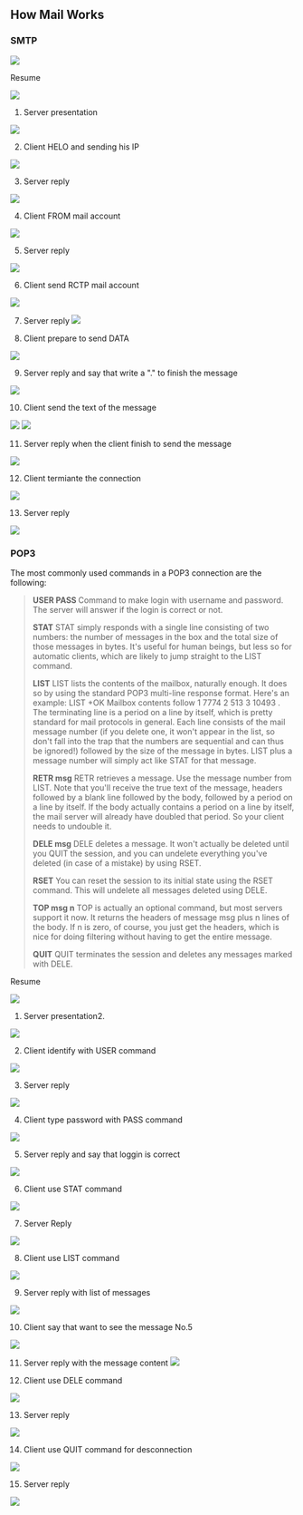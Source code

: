 ##  How Mail Works

### SMTP

![](../../assets/smtp-header.jpg)

Resume

![](../../assets/smtp-resume.png)

1) Server presentation

![](../../assets/smtp-1.png)

2) Client HELO and sending his IP

![](../../assets/smtp-2.png)

3) Server reply

![](../../assets/smtp-3.png)

4) Client FROM mail account

![](../../assets/smtp-4.png)

5) Server reply

![](../../assets/smtp-5.png)

6) Client send RCTP mail account

![](../../assets/smtp-6.png)

7) Server reply
![](../../assets/smtp-7.png)

8) Client prepare to send DATA

![](../../assets/smtp-8.png)

9) Server reply and say that write a "." to finish the message

![](../../assets/smtp-9.png)

10) Client send the text of the message

![](../../assets/smtp-10.png)
![](../../assets/smtp-11.png)

11) Server reply when the client finish to send the message

![](../../assets/smtp-12.png)

12) Client termiante the connection

![](../../assets/smtp-13.png)

13) Server reply

![](../../assets/smtp-14.png)

### POP3

The most commonly used commands in a POP3 connection are the following:

> **USER <username>**
> **PASS <password>**
> Command to make login with username and password. The server will answer if the login is correct or not.
>
> **STAT**
> STAT simply responds with a single line consisting of two numbers: the number of messages in the box and the total size of those messages in bytes. It's useful for human beings, but less so for automatic clients, which are likely to jump straight to the LIST command.
>
> **LIST**
> LIST lists the contents of the mailbox, naturally enough. It does so by using the standard POP3 multi-line response format. Here's an example:
>   LIST
>   +OK Mailbox contents follow
>   1 7774
>   2 513
>   3 10493
>   .
> The terminating line is a period on a line by itself, which is pretty standard for mail protocols in general. Each line consists of the mail message number (if you delete one, it won't appear in the list, so don't fall into the trap that the numbers are sequential and can thus be ignored!) followed by the size of the message in bytes.
> LIST plus a message number will simply act like STAT for that message.
>
> **RETR msg**
> RETR retrieves a message. Use the message number from LIST. Note that you'll receive the true text of the message, headers followed by a blank line followed by the body, followed by a period on a line by itself. If the body actually contains a period on a line by itself, the mail server will already have doubled that period. So your client needs to undouble it.
>
> **DELE msg**
> DELE deletes a message. It won't actually be deleted until you QUIT the session, and you can undelete everything you've deleted (in case of a mistake) by using RSET.
>
> **RSET**
> You can reset the session to its initial state using the RSET command. This will undelete all messages deleted using DELE.
>
> **TOP msg n**
> TOP is actually an optional command, but most servers support it now. It returns the headers of message msg plus n lines of the body. If n is zero, of course, you just get the headers, which is nice for doing filtering without having to get the entire message.
>
> **QUIT**
> QUIT terminates the session and deletes any messages marked with DELE.


Resume

![](../../assets/pop-resume.png)

1) Server presentation2.

![](../../assets/pop-1.png)

2) Client identify with USER command

![](../../assets/pop-2.png)

3) Server reply

![](../../assets/pop-3.png)

4) Client type password with PASS command

![](../../assets/pop-4.png)

5) Server reply and say that loggin is correct

![](../../assets/pop-5.png)

6) Client use STAT command

![](../../assets/pop-6.png)

7) Server Reply

![](../../assets/pop-7.png)

8) Client use LIST command

![](../../assets/pop-8.png)

9) Server reply with list of messages

![](../../assets/pop-9.png)

10) Client say that want to see the message No.5

![](../../assets/pop-10.png)

11) Server reply with the message content
![](../../assets/pop-11.png)

12) Client use DELE command

![](../../assets/pop-12.png)

13) Server reply

![](../../assets/pop-13.png)

14) Client use QUIT command for desconnection

![](../../assets/pop-14.png)

15) Server reply

![](../../assets/pop-15.png)
